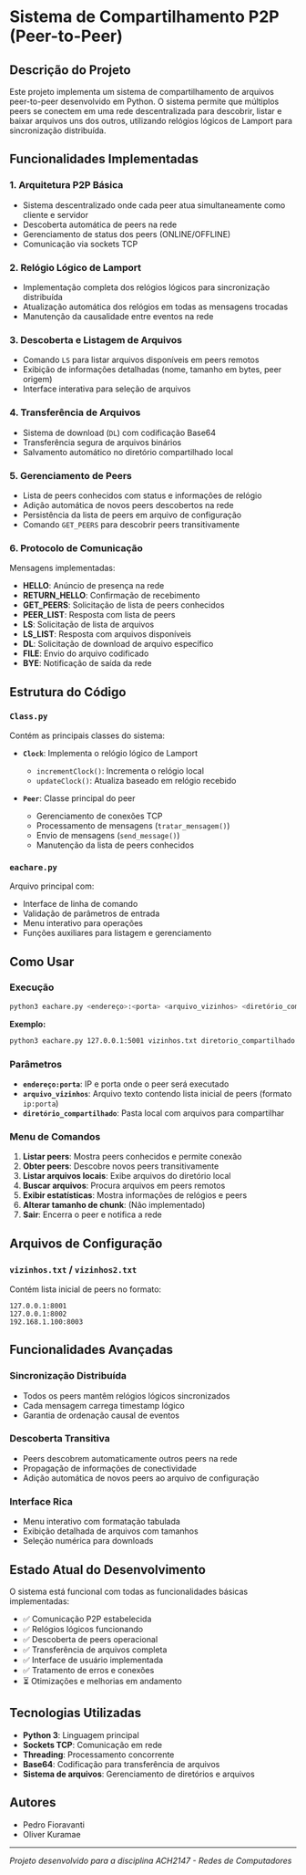 # Sistema de Compartilhamento P2P (Peer-to-Peer)

## Descrição do Projeto

Este projeto implementa um sistema de compartilhamento de arquivos peer-to-peer desenvolvido em Python. O sistema permite que múltiplos peers se conectem em uma rede descentralizada para descobrir, listar e baixar arquivos uns dos outros, utilizando relógios lógicos de Lamport para sincronização distribuída.

## Funcionalidades Implementadas

### 1. **Arquitetura P2P Básica**
- Sistema descentralizado onde cada peer atua simultaneamente como cliente e servidor
- Descoberta automática de peers na rede
- Gerenciamento de status dos peers (ONLINE/OFFLINE)
- Comunicação via sockets TCP

### 2. **Relógio Lógico de Lamport**
- Implementação completa dos relógios lógicos para sincronização distribuída
- Atualização automática dos relógios em todas as mensagens trocadas
- Manutenção da causalidade entre eventos na rede

### 3. **Descoberta e Listagem de Arquivos**
- Comando `LS` para listar arquivos disponíveis em peers remotos
- Exibição de informações detalhadas (nome, tamanho em bytes, peer origem)
- Interface interativa para seleção de arquivos

### 4. **Transferência de Arquivos**
- Sistema de download (`DL`) com codificação Base64
- Transferência segura de arquivos binários
- Salvamento automático no diretório compartilhado local

### 5. **Gerenciamento de Peers**
- Lista de peers conhecidos com status e informações de relógio
- Adição automática de novos peers descobertos na rede
- Persistência da lista de peers em arquivo de configuração
- Comando `GET_PEERS` para descobrir peers transitivamente

### 6. **Protocolo de Comunicação**
Mensagens implementadas:
- **HELLO**: Anúncio de presença na rede
- **RETURN_HELLO**: Confirmação de recebimento
- **GET_PEERS**: Solicitação de lista de peers conhecidos
- **PEER_LIST**: Resposta com lista de peers
- **LS**: Solicitação de lista de arquivos
- **LS_LIST**: Resposta com arquivos disponíveis
- **DL**: Solicitação de download de arquivo específico
- **FILE**: Envio do arquivo codificado
- **BYE**: Notificação de saída da rede

## Estrutura do Código

### `Class.py`
Contém as principais classes do sistema:

- **`Clock`**: Implementa o relógio lógico de Lamport
  - `incrementClock()`: Incrementa o relógio local
  - `updateClock()`: Atualiza baseado em relógio recebido

- **`Peer`**: Classe principal do peer
  - Gerenciamento de conexões TCP
  - Processamento de mensagens (`tratar_mensagem()`)
  - Envio de mensagens (`send_message()`)
  - Manutenção da lista de peers conhecidos

### `eachare.py`
Arquivo principal com:
- Interface de linha de comando
- Validação de parâmetros de entrada
- Menu interativo para operações
- Funções auxiliares para listagem e gerenciamento

## Como Usar

### Execução
```bash
python3 eachare.py <endereço>:<porta> <arquivo_vizinhos> <diretório_compartilhado>
```

**Exemplo:**
```bash
python3 eachare.py 127.0.0.1:5001 vizinhos.txt diretorio_compartilhado
```

### Parâmetros
- **`endereço:porta`**: IP e porta onde o peer será executado
- **`arquivo_vizinhos`**: Arquivo texto contendo lista inicial de peers (formato `ip:porta`)
- **`diretório_compartilhado`**: Pasta local com arquivos para compartilhar

### Menu de Comandos
1. **Listar peers**: Mostra peers conhecidos e permite conexão
2. **Obter peers**: Descobre novos peers transitivamente
3. **Listar arquivos locais**: Exibe arquivos do diretório local
4. **Buscar arquivos**: Procura arquivos em peers remotos
5. **Exibir estatísticas**: Mostra informações de relógios e peers
6. **Alterar tamanho de chunk**: (Não implementado)
9. **Sair**: Encerra o peer e notifica a rede

## Arquivos de Configuração

### `vizinhos.txt` / `vizinhos2.txt`
Contém lista inicial de peers no formato:
```
127.0.0.1:8001
127.0.0.1:8002
192.168.1.100:8003
```

## Funcionalidades Avançadas

### Sincronização Distribuída
- Todos os peers mantêm relógios lógicos sincronizados
- Cada mensagem carrega timestamp lógico
- Garantia de ordenação causal de eventos

### Descoberta Transitiva
- Peers descobrem automaticamente outros peers na rede
- Propagação de informações de conectividade
- Adição automática de novos peers ao arquivo de configuração

### Interface Rica
- Menu interativo com formatação tabulada
- Exibição detalhada de arquivos com tamanhos
- Seleção numérica para downloads

## Estado Atual do Desenvolvimento

O sistema está funcional com todas as funcionalidades básicas implementadas:
- ✅ Comunicação P2P estabelecida
- ✅ Relógios lógicos funcionando
- ✅ Descoberta de peers operacional
- ✅ Transferência de arquivos completa
- ✅ Interface de usuário implementada
- ✅ Tratamento de erros e conexões
- ⏳ Otimizações e melhorias em andamento

## Tecnologias Utilizadas
- **Python 3**: Linguagem principal
- **Sockets TCP**: Comunicação em rede
- **Threading**: Processamento concorrente
- **Base64**: Codificação para transferência de arquivos
- **Sistema de arquivos**: Gerenciamento de diretórios e arquivos

## Autores
- Pedro Fioravanti
- Oliver Kuramae

---
*Projeto desenvolvido para a disciplina ACH2147 - Redes de Computadores*

